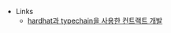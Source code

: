 - Links
	- [hardhat과 typechain을 사용한 컨트랙트 개발](https://tech.elysia.land/hardhat%EA%B3%BC-typechain%EC%9D%84-%EC%82%AC%EC%9A%A9%ED%95%9C-%EC%BB%A8%ED%8A%B8%EB%9E%99%ED%8A%B8-%EA%B0%9C%EB%B0%9C-d7e8fc66d1d2)